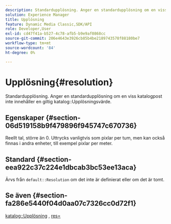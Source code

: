 ```yaml
---
description: Standardupplösning. Anger en standardupplösning om en viss katalogpost inte innehåller ett giltigt värde för katalogupplösning.
solution: Experience Manager
title: Upplösning
feature: Dynamic Media Classic,SDK/API
role: Developer,User
exl-id: cd47f41a-b527-4c78-afb5-b9e9af0868cc
source-git-commit: 206e4643e3926cb85b4be2189743578f88180be7
workflow-type: tm+mt
source-wordcount: '84'
ht-degree: 0%

---
```


# Upplösning{#resolution}

Standardupplösning. Anger en standardupplösning om en viss katalogpost inte innehåller en giltig katalog::Upplösningsvärde.

## Egenskaper {#section-06d519158b9f479896f945747c670736}

Reellt tal, större än 0. Uttrycks vanligtvis som pixlar per tum, men kan också finnas i andra enheter, till exempel pixlar per meter.

## Standard {#section-eea922c37c224e1dbcab3bc53ee13aca}

Ärvs från `default::Resolution` om det inte är definierat eller om det är tomt.

## Se även {#section-fa286e5440f04d0aa07c7326cc0d72f1}

[katalog::Upplösning](../../../../../ir-api/material-cat/image-rendering-api-ref/c-ir-material-catalog/c-ir-material-data-reference/r-ir-resolution-dataref.md#reference-6a2d64c2d72b438fade58a3391569da7) ,  [res=](../../../../../ir-api/http-protocol/image-rendering-api-ref/c-ir-http-protocol-ref/c-ir-http-protocol-command-reference/r-ir-res.md#reference-0ad9de8887144c83a6db97b4994f7c04)
